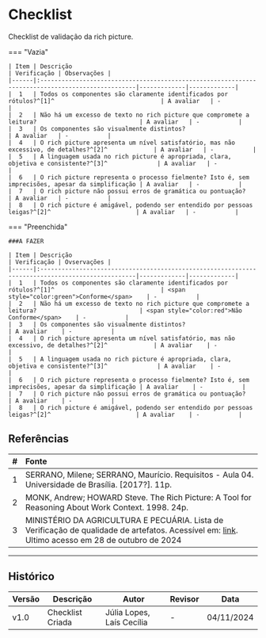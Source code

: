 # Checklist

Checklist de validação da rich picture.

=== "Vazia"

    | Item | Descrição                                                                                        | Verificação | Observações |
    |------|:-------------------------------------------------------------------------------------------------|-------------|-------------|
    |  1   | Todos os componentes são claramente identificados por rótulos?^[1]^                              | A avaliar   | -           |
    |  2   | Não há um excesso de texto no rich picture que compromete a leitura?                             | A avaliar   | -           |
    |  3   | Os componentes são visualmente distintos?                                                        | A avaliar   | -           |
    |  4   | O rich picture apresenta um nível satisfatório, mas não excessivo, de detalhes?^[2]^             | A avaliar   | -           |
    |  5   | A linguagem usada no rich picture é apropriada, clara, objetiva e consistente?^[3]^              | A avaliar   | -           |
    |  6   | O rich picture representa o processo fielmente? Isto é, sem imprecisões, apesar da simplificação | A avaliar   | -           |
    |  7   | O rich picture não possui erros de gramática ou pontuação?                                       | A avaliar   | -           |
    |  8   | O rich picture é amigável, podendo ser entendido por pessoas leigas?^[2]^                        | A avaliar   | -           |

=== "Preenchida"

    ###A FAZER

    | Item | Descrição                                                                                        | Verificação | Ovservações |
    |------|:-------------------------------------------------------------------------------------------------|-------------|-------------|
    |  1   | Todos os componentes são claramente identificados por rótulos?^[1]^                              | <span style="color:green">Conforme</span>    | -           |
    |  2   | Não há um excesso de texto no rich picture que compromete a leitura?                             | <span style="color:red">Não Conforme</span>    | -           |
    |  3   | Os componentes são visualmente distintos?                                                        | A avaliar    | -           |
    |  4   | O rich picture apresenta um nível satisfatório, mas não excessivo, de detalhes?^[2]^             | A avaliar    | -           |
    |  5   | A linguagem usada no rich picture é apropriada, clara, objetiva e consistente?^[3]^              | A avaliar    | -           |
    |  6   | O rich picture representa o processo fielmente? Isto é, sem imprecisões, apesar da simplificação | A avaliar    | -           |
    |  7   | O rich picture não possui erros de gramática ou pontuação?                                       | A avaliar    | -           |
    |  8   | O rich picture é amigável, podendo ser entendido por pessoas leigas?^[2]^                        | A avaliar    | -           |


## Referências

| # | Fonte |
|---|:------|
| 1 | SERRANO, Milene; SERRANO, Maurício. Requisitos - Aula 04. Universidade de Brasília. [2017?]. 11p. |
| 2 | MONK, Andrew; HOWARD Steve. The Rich Picture: A Tool for Reasoning About Work Context. 1998. 24p. |
| 3 | MINISTÉRIO DA AGRICULTURA E PECUÁRIA. Lista de Verificação de qualidade de artefatos. Acessível em: [link](https://www.gov.br/agricultura/pt-br/acesso-a-informacao/licitacoes-e-contratos/edital/2019/pregao-eletronico-no-05-2018/diretrizes/lista-de-verificacao-da-qualidade-de-artefatos-checklist-agil.xls/view). Ultimo acesso em 28 de outubro de 2024 |

---

## Histórico

| Versão | Descrição                  | Autor                         | Revisor | Data       |
|--------|----------------------------|-------------------------------|---------|------------|
| v1.0   | Checklist Criada           | Júlia Lopes, Laís Cecília     | -       | 04/11/2024 |